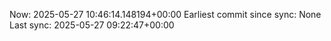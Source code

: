 Now: 2025-05-27 10:46:14.148194+00:00 Earliest commit since sync: None Last sync: 2025-05-27 09:22:47+00:00

